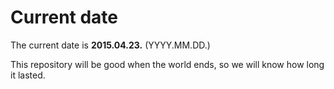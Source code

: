 # Current date

The current date is **2015.04.23.** (YYYY.MM.DD.)

This repository will be good when the world ends, so we will know how long it lasted.